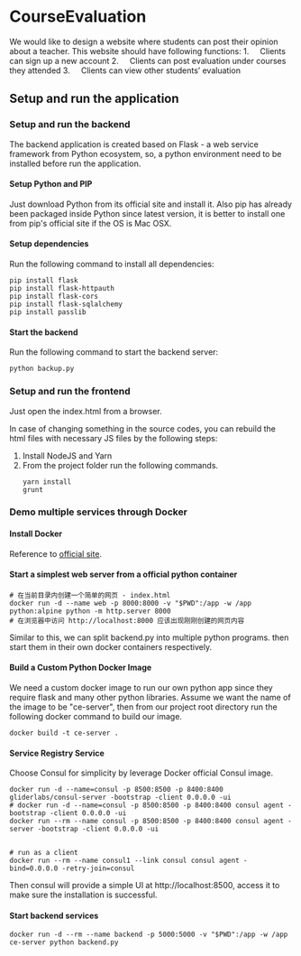 # CourseEvaluation
We would like to design a website where students can post their opinion about a teacher. This website should have following functions: 1.     Clients can sign up a new account 2.     Clients can post evaluation under courses they attended 3.     Clients can view other students’ evaluation



## Setup and run the application

### Setup and run the backend
The backend application is created based on Flask - a web service framework from Python ecosystem, so, a python environment need to be installed before run the application.
#### Setup Python and PIP
Just download Python from its official site and install it.
Also pip has already been packaged inside Python since latest version, it is better to install one from pip's official site if the OS is Mac OSX.

#### Setup dependencies
Run the following command to install all dependencies:
```
pip install flask
pip install flask-httpauth
pip install flask-cors
pip install flask-sqlalchemy
pip install passlib
```

#### Start the backend
Run the following command to start the backend server:
```
python backup.py
```


### Setup and run the frontend

Just open the index.html from a browser.

In case of changing something in the source codes, you can rebuild the html files with necessary JS files by the following steps:
1. Install NodeJS and Yarn
2. From the project folder run the following commands.
    ```
    yarn install
    grunt
    ```



### Demo multiple services through Docker

#### Install Docker
Reference to [official site](https://www.docker.com/community-edition).

#### Start a simplest web server from a official python container
```
# 在当前目录内创建一个简单的网页 - index.html
docker run -d --name web -p 8000:8000 -v "$PWD":/app -w /app python:alpine python -m http.server 8000
# 在浏览器中访问 http://localhost:8000 应该出现刚刚创建的网页内容
```
Similar to this, we can split backend.py into multiple python programs. then start them in their own docker containers respectively.

#### Build a Custom Python Docker Image
We need a custom docker image to run our own python app since they require flask and many other python libraries.
Assume we want the name of the image to be "ce-server", then from our project root directory run the following docker command to build our image.
```
docker build -t ce-server .
```

#### Service Registry Service
Choose Consul for simplicity by leverage Docker official Consul image.

```
docker run -d --name=consul -p 8500:8500 -p 8400:8400 gliderlabs/consul-server -bootstrap -client 0.0.0.0 -ui
# docker run -d --name=consul -p 8500:8500 -p 8400:8400 consul agent -bootstrap -client 0.0.0.0 -ui
docker run --rm --name consul -p 8500:8500 -p 8400:8400 consul agent -server -bootstrap -client 0.0.0.0 -ui


# run as a client
docker run --rm --name consul1 --link consul consul agent -bind=0.0.0.0 -retry-join=consul
```
Then consul will provide a simple UI at http://localhost:8500, access it to make sure the installation is successful.

#### Start backend services
```
docker run -d --rm --name backend -p 5000:5000 -v "$PWD":/app -w /app ce-server python backend.py
```